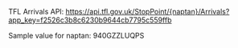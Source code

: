 TFL Arrivals API: https://api.tfl.gov.uk/StopPoint/{naptan}/Arrivals?app_key=f2526c3b8c6230b9644cb7795c559ffb

Sample value for naptan: 940GZZLUQPS
